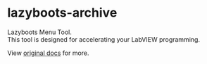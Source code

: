# lazyboots-archive
Lazyboots Menu Tool.  
This tool is designed for accelerating your LabVIEW programming. 

View [original docs](Original&#32;Docs/Documentation.md) for more.